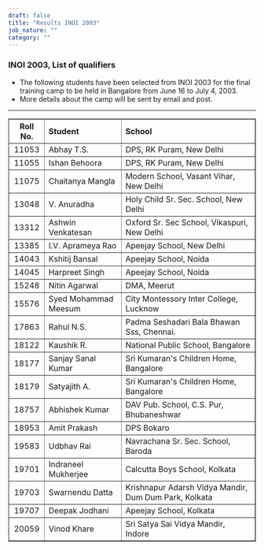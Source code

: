 ```yaml
---
draft: false
title: "Results INOI 2003"
job_nature: ""
category: ""
---
```


<div id="cont">
<h3 align="left">INOI 2003, List of qualifiers</h3>
  

<ul>

<li>
The following students have been selected from  INOI 2003 for the
final training camp to be held in Bangalore from June&nbsp;16 to
July&nbsp;4, 2003.

<li>
More details about the camp will be sent by email and post.

</ul>


<hr>

<table cellpadding="2" cellspacing="2" border="1" width="100%">
<tr>
<th> Roll No. </th>
<th align=left> Student </th>
<th align=left> School </th>
</tr>

<tr>
<td align=center>
11053
</td>
<td>Abhay T.S.
</td>
<td>DPS, RK Puram,  New Delhi
</td>

</tr>

<tr>
<td align=center>
11055
</td>
<td>Ishan Behoora
</td>
<td>DPS, RK Puram,  New Delhi
</td>

</tr>

<tr>
<td align=center>
11075
</td>
<td>Chaitanya Mangla
</td>
<td>Modern School, Vasant Vihar, New Delhi
</td>

</tr>

<tr>
<td align=center>
13048
</td>
<td>V. Anuradha
</td>
<td>Holy Child Sr. Sec. School, New Delhi
</td>

</tr>

<tr>
<td align=center>
13312
</td>
<td>Ashwin Venkatesan
</td>
<td>Oxford Sr. Sec School, Vikaspuri, New Delhi
</td>

</tr>

<tr>
<td align=center>
13385
</td>
<td>I.V. Aprameya Rao
</td>
<td>Apeejay School, New Delhi
</td>

</tr>

<tr>
<td align=center>
14043
</td>
<td>Kshitij Bansal
</td>
<td>Apeejay School, Noida
</td>

</tr>

<tr>
<td align=center>
14045
</td>
<td>Harpreet Singh
</td>
<td>Apeejay School, Noida
</td>

</tr>

<tr>
<td align=center>
15248
</td>
<td>Nitin Agarwal
</td>
<td>DMA, Meerut
</td>

</tr>

<tr>
<td align=center>
15576
</td>
<td>Syed Mohammad Meesum
</td>
<td>City Montessory Inter College, Lucknow
</td>

</tr>

<tr>
<td align=center>
17863
</td>
<td>Rahul N.S.
</td>
<td>Padma Seshadari Bala Bhawan Sss, Chennai.
</td>

</tr>

<tr>
<td align=center>
18122
</td>
<td>Kaushik R.
</td>
<td>National Public School, Bangalore
</td>

</tr>

<tr>
<td align=center>
18177
</td>
<td>Sanjay Sanal Kumar
</td>
<td>Sri Kumaran's Children Home, Bangalore
</td>

</tr>

<tr>
<td align=center>
18179
</td>
<td>Satyajith  A.
</td>
<td>Sri Kumaran's Children Home, Bangalore
</td>

</tr>

<tr>
<td align=center>
18757
</td>
<td>Abhishek Kumar    
</td>
<td>DAV Pub. School, C.S. Pur, Bhubaneshwar
</td>
</tr>

<tr>
<td align=center>
18953
</td>
<td>Amit Prakash
</td>
<td>DPS Bokaro
</td>
</tr>

<tr>
<td align=center>
19583
</td>
<td>Udbhav Rai
</td>
<td>Navrachana Sr. Sec. School, Baroda
</td>

</tr>

<tr>
<td align=center>
19701
</td>
<td>Indraneel Mukherjee
</td>
<td>Calcutta Boys School, Kolkata
</td>

</tr>

<tr>
<td align=center>
19703
</td>
<td>Swarnendu Datta
</td>
<td>Krishnapur Adarsh Vidya Mandir, Dum Dum Park, Kolkata
</td>

</tr>

<tr>
<td align=center>
19707
</td>
<td>Deepak Jodhani
</td>
<td>Apeejay School, Kolkata
</td>

</tr>

<tr>
<td align=center>
20059
</td>
<td>Vinod Khare
</td>
<td>Sri Satya Sai Vidya Mandir, Indore
</td>

</tr>

</table>

